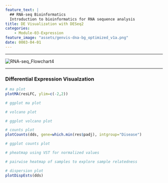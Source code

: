 ```yaml
---
feature_text: |
  ## RNA-seq Bioinformatics
  Introduction to bioinformatics for RNA sequence analysis
title: DE Visualization with DESeq2
categories:
    - Module-03-Expression
feature_image: "assets/genvis-dna-bg_optimized_v1a.png"
date: 0003-04-01
---
```


***

![RNA-seq_Flowchart4](/assets/module_3/RNA-seq_Flowchart4.png)

***


### Differential Expression Visualzation
```R
# ma plot
plotMA(resLFC, ylim=c(-2,2))

# ggplot ma plot

# volcano plot

# ggplot volcano plot

# counts plot
plotCounts(dds, gene=which.min(res$padj), intgroup="Disease")

# ggplot counts plot

# pheatmap using VST for normalized values 

# pairwise heatmap of samples to explore sample relatedness

# dispersion plot
plotDispEsts(dds)
```
